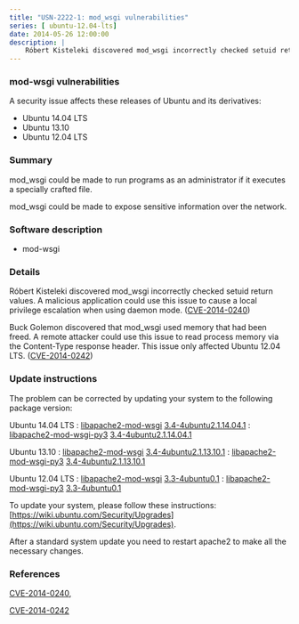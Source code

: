 ```yaml
---
title: "USN-2222-1: mod_wsgi vulnerabilities"
series: [ ubuntu-12.04-lts]
date: 2014-05-26 12:00:00
description: |
    Róbert Kisteleki discovered mod_wsgi incorrectly checked setuid return values. A malicious application could use this issue to cause a local privilege escalation when using daemon mode. ([CVE-2014-0240](http://people.ubuntu.com/~ubuntu-security/cve/CVE-2014-0240))
--- 
```

 
### mod-wsgi vulnerabilities

A security issue affects these releases of Ubuntu and its derivatives:

* Ubuntu 14.04 LTS
* Ubuntu 13.10
* Ubuntu 12.04 LTS

### Summary

mod_wsgi could be made to run programs as an administrator if it executes a specially crafted file.

mod_wsgi could be made to expose sensitive information over the network.

### Software description

* mod-wsgi 

### Details

Róbert Kisteleki discovered mod_wsgi incorrectly checked setuid return values. A malicious application could use this issue to cause a local privilege escalation when using daemon mode. ([CVE-2014-0240](http://people.ubuntu.com/~ubuntu-security/cve/CVE-2014-0240))

Buck Golemon discovered that mod_wsgi used memory that had been freed. A remote attacker could use this issue to read process memory via the Content-Type response header. This issue only affected Ubuntu 12.04 LTS. ([CVE-2014-0242](http://people.ubuntu.com/~ubuntu-security/cve/CVE-2014-0242)) 

### Update instructions

The problem can be corrected by updating your system to the following package version:

Ubuntu 14.04 LTS
 : [libapache2-mod-wsgi](https://launchpad.net/ubuntu/+source/mod-wsgi) <span> [3.4-4ubuntu2.1.14.04.1](https://launchpad.net/ubuntu/+source/mod-wsgi/3.4-4ubuntu2.1.14.04.1) </span> 
 : [libapache2-mod-wsgi-py3](https://launchpad.net/ubuntu/+source/mod-wsgi) <span> [3.4-4ubuntu2.1.14.04.1](https://launchpad.net/ubuntu/+source/mod-wsgi/3.4-4ubuntu2.1.14.04.1) </span> 

Ubuntu 13.10
 : [libapache2-mod-wsgi](https://launchpad.net/ubuntu/+source/mod-wsgi) <span> [3.4-4ubuntu2.1.13.10.1](https://launchpad.net/ubuntu/+source/mod-wsgi/3.4-4ubuntu2.1.13.10.1) </span> 
 : [libapache2-mod-wsgi-py3](https://launchpad.net/ubuntu/+source/mod-wsgi) <span> [3.4-4ubuntu2.1.13.10.1](https://launchpad.net/ubuntu/+source/mod-wsgi/3.4-4ubuntu2.1.13.10.1) </span> 

Ubuntu 12.04 LTS
 : [libapache2-mod-wsgi](https://launchpad.net/ubuntu/+source/mod-wsgi) <span> [3.3-4ubuntu0.1](https://launchpad.net/ubuntu/+source/mod-wsgi/3.3-4ubuntu0.1) </span> 
 : [libapache2-mod-wsgi-py3](https://launchpad.net/ubuntu/+source/mod-wsgi) <span> [3.3-4ubuntu0.1](https://launchpad.net/ubuntu/+source/mod-wsgi/3.3-4ubuntu0.1) </span> 

To update your system, please follow these instructions: [https://wiki.ubuntu.com/Security/Upgrades](https://wiki.ubuntu.com/Security/Upgrades).

After a standard system update you need to restart apache2 to make all the necessary changes. 

### References

 [CVE-2014-0240](http://people.ubuntu.com/~ubuntu-security/cve/CVE-2014-0240), 

 [CVE-2014-0242](http://people.ubuntu.com/~ubuntu-security/cve/CVE-2014-0242)
 
